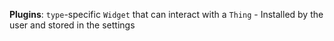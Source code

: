 **Plugins**: `type`-specific `Widget` that can interact with a `Thing`
    - Installed by the user and stored in the settings